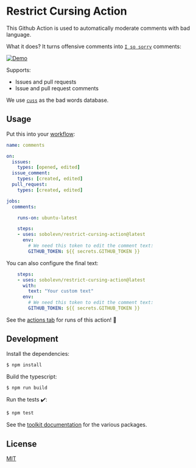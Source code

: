 # Restrict Cursing Action

This Github Action is used to automatically moderate comments with bad language.

What it does? It turns offensive comments into [`I so sorry`](https://github.com/sobolevn/restrict-cursing-action/issues/3) comments:

[![Demo](https://github.com/sobolevn/restrict-cursing-action/blob/master/assets/demo.png?raw=true)](https://github.com/sobolevn/restrict-cursing-action)

Supports:

- Issues and pull requests
- Issue and pull request comments

We use [`cuss`](https://github.com/words/cuss) as the bad words database.


## Usage

Put this into your [workflow](https://help.github.com/en/articles/configuring-a-workflow):

```yaml
name: comments

on:
  issues:
    types: [opened, edited]
  issue_comment:
    types: [created, edited]
  pull_request:
    types: [created, edited]

jobs:
  comments:

    runs-on: ubuntu-latest

    steps:
    - uses: sobolevn/restrict-cursing-action@latest
      env:
        # We need this token to edit the comment text:
        GITHUB_TOKEN: ${{ secrets.GITHUB_TOKEN }}
```

You can also configure the final text:

```yaml
    steps:
    - uses: sobolevn/restrict-cursing-action@latest
      with:
        text: "Your custom text"
      env:
        # We need this token to edit the comment text:
        GITHUB_TOKEN: ${{ secrets.GITHUB_TOKEN }}
```

See the [actions tab](https://github.com/actions/javascript-action/actions) for runs of this action! :rocket:


## Development

Install the dependencies:

```bash
$ npm install
```

Build the typescript:

```bash
$ npm run build
```

Run the tests :heavy_check_mark::

```bash
$ npm test
```

See the [toolkit documentation](https://github.com/actions/toolkit/blob/master/README.md#packages) for the various packages.


## License

[MIT](https://github.com/sobolevn/restrict-cursing-action/blob/master/LICENSE)
